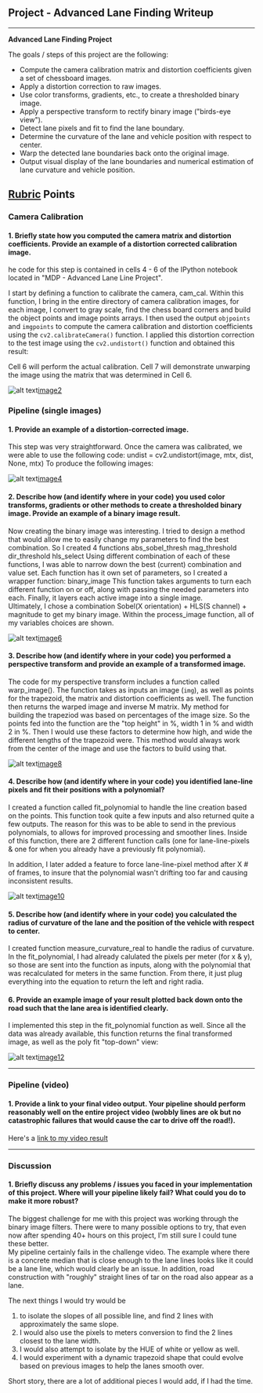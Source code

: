 ## Project - Advanced Lane Finding Writeup
---

**Advanced Lane Finding Project**

The goals / steps of this project are the following:

* Compute the camera calibration matrix and distortion coefficients given a set of chessboard images.
* Apply a distortion correction to raw images.
* Use color transforms, gradients, etc., to create a thresholded binary image.
* Apply a perspective transform to rectify binary image ("birds-eye view").
* Detect lane pixels and fit to find the lane boundary.
* Determine the curvature of the lane and vehicle position with respect to center.
* Warp the detected lane boundaries back onto the original image.
* Output visual display of the lane boundaries and numerical estimation of lane curvature and vehicle position.

[//]: # (Image References)

[image1]: ./output_images/Cam_Cal-Orig.jpg "Camera Calibration Original"
[image2]: ./ouptut_images/Cam_Cal-Warp.jpg "Camera Calibration Warped"
[image3]: ./output_images/Undist-Orig.jpg "Undistorted Original"
[image4]: ./ouptut_images/Undist-New.jpg "Undistorted New"
[image5]: ./output_images/Binary-Orig.jpg "Binary Original"
[image6]: ./ouptut_images/Binary-Warp.jpg "Binary Warped"
[image7]: ./output_images/Warped-Orig.jpg "Warped Original"
[image8]: ./ouptut_images/Warped-Warp.jpg "Warped New"
[image9]: ./output_images/Poly-Orig.jpg "Polynomial Original"
[image10]: ./ouptut_images/Poly-Warp.jpg "Polynomial Warped"
[image11]: ./output_images/Final-Orig.jpg "Final Original"
[image12]: ./ouptut_images/Final-Warp.jpg "Final New"
[video1]: ./project_video.mp4 "Video"

## [Rubric](https://review.udacity.com/#!/rubrics/571/view) Points

### Camera Calibration

#### 1. Briefly state how you computed the camera matrix and distortion coefficients. Provide an example of a distortion corrected calibration image.

he code for this step is contained in cells 4 - 6 of the IPython notebook located in "MDP - Advanced Lane Line Project".  

I start by defining a function to calibrate the camera, cam_cal.  Within this function, I bring in the entire directory of camera calibration images, for each image, I convert to gray scale, find the chess board corners and build the object points and image points arrays.  I then used the output `objpoints` and `imgpoints` to compute the camera calibration and distortion coefficients using the `cv2.calibrateCamera()` function.  I applied this distortion correction to the test image using the `cv2.undistort()` function and obtained this result: 

Cell 6 will perform the actual calibration.
Cell 7 will demonstrate unwarping the image using the matrix that was determined in Cell 6.

![alt text][image1][image2]

### Pipeline (single images)

#### 1. Provide an example of a distortion-corrected image.

This step was very straightforward.  Once the camera was calibrated, we were able to use the following code:
    undist = cv2.undistort(image, mtx, dist, None, mtx)
To produce the following images:

![alt text][image3][image4]

#### 2. Describe how (and identify where in your code) you used color transforms, gradients or other methods to create a thresholded binary image.  Provide an example of a binary image result.

Now creating the binary image was interesting.  I tried to design a method that would allow me to easily change my parameters to find the best combination.  So I created 4 functions
	abs_sobel_thresh
	mag_threshold
	dir_threshold
	hls_select
Using different combination of each of these functions, I was able to narrow down the best (current) combination and value set.  Each function has it own set of parameters, so I created a wrapper function:
	binary_image
This function takes arguments to turn each different function on or off, along with passing the needed parameters into each.  Finally, it layers each active image into a single image.  
Ultimately, I chose a combination Sobel(X orientation) + HLS(S channel) + magnitude to get my binary image.  Within the process_image function, all of my variables choices are shown.

![alt text][image5][image6]

#### 3. Describe how (and identify where in your code) you performed a perspective transform and provide an example of a transformed image.

The code for my perspective transform includes a function called warp_image().  The function takes as inputs an image (`img`), as well as points for the trapezoid, the matrix and distortion coefficients as well.  The function then returns the warped image and inverse M matrix.  My method for building the trapeziod was based on percentages of the image size. So the points fed into the function are the "top height" in %,  width 1 in % and width 2 in %.  Then I would use these factors to determine how high, and wide the different lengths of the trapezoid were.  This method would always work from the center of the image and use the factors to build using that.

![alt text][image7][image8]

#### 4. Describe how (and identify where in your code) you identified lane-line pixels and fit their positions with a polynomial?

I created a function called fit_polynomial to handle the line creation based on the points.  This function took quite a few inputs and also returned quite a few outputs.  The reason for this was to be able to send in the previous polynomials, to allows for improved processing and smoother lines.  Inside of this function, there are 2 different function calls (one for lane-line-pixels & one for when you already have a previously fit polynomial). 

In addition, I later added a feature to force lane-line-pixel method after X # of frames, to insure that the polynomial wasn't drifting too far and causing inconsistent results.

![alt text][image9][image10]

#### 5. Describe how (and identify where in your code) you calculated the radius of curvature of the lane and the position of the vehicle with respect to center.

I created function measure_curvature_real to handle the radius of curvature.  In the fit_polynomial, I had already calulated the pixels per meter (for x & y), so those are sent into the function as inputs, along with the polynomial that was recalculated for meters in the same function.  From there, it just plug everything into the equation to return the left and right radia.

#### 6. Provide an example image of your result plotted back down onto the road such that the lane area is identified clearly.

I implemented this step in the fit_polynomial function as well.  Since all the data was already available, this function returns the final transformed image, as well as the poly fit "top-down" view:

![alt text][image11][image12]

---

### Pipeline (video)

#### 1. Provide a link to your final video output.  Your pipeline should perform reasonably well on the entire project video (wobbly lines are ok but no catastrophic failures that would cause the car to drive off the road!).

Here's a [link to my video result](./project_video.mp4)

---

### Discussion

#### 1. Briefly discuss any problems / issues you faced in your implementation of this project.  Where will your pipeline likely fail?  What could you do to make it more robust?

The biggest challenge for me with this project was working through the binary image filters.  There were to many possible options to try, that even now after spending 40+ hours on this project, I'm still sure I could tune these better.  
My pipeline certainly fails in the challenge video.  The example where there is a concrete median that is close enough to the lane lines looks like it could be a lane line, which would clearly be an issue.  In addition, road construction with "roughly" straight lines of tar on the road also appear as a lane.

The next things I would try would be 
1.  to isolate the slopes of all possible line, and find 2 lines with approximately the same slope.  
2.  I would also use the pixels to meters conversion to find the 2 lines closest to the lane width.  
3.  I would also attempt to isolate by the HUE of white or yellow as well.  
4.  I would experiment with a dynamic trapezoid shape that could evolve based on previous images to help the lanes smooth over.  

Short story, there are a lot of additional pieces I would add, if I had the time.